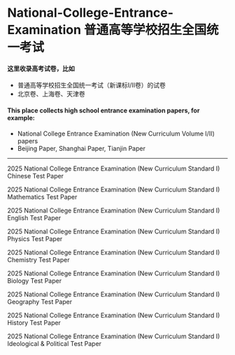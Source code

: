 # National-College-Entrance-Examination 普通高等学校招生全国统一考试

#### 这里收录高考试卷，比如

 - 普通高等学校招生全国统一考试（新课标Ⅰ/Ⅱ卷）的试卷
 - 北京卷、上海卷、天津卷

#### This place collects high school entrance examination papers, for example:  

 - National College Entrance Examination (New Curriculum Volume I/II) papers
 - Beijing Paper, Shanghai Paper, Tianjin Paper

---

2025 National College Entrance Examination (New Curriculum Standard I) Chinese Test Paper

2025 National College Entrance Examination (New Curriculum Standard I) Mathematics Test Paper

2025 National College Entrance Examination (New Curriculum Standard I) English Test Paper

2025 National College Entrance Examination (New Curriculum Standard I) Physics Test Paper

2025 National College Entrance Examination (New Curriculum Standard I) Chemistry Test Paper

2025 National College Entrance Examination (New Curriculum Standard I) Biology Test Paper

2025 National College Entrance Examination (New Curriculum Standard I) Geography Test Paper

2025 National College Entrance Examination (New Curriculum Standard I) History Test Paper

2025 National College Entrance Examination (New Curriculum Standard I) Ideological & Political Test Paper
